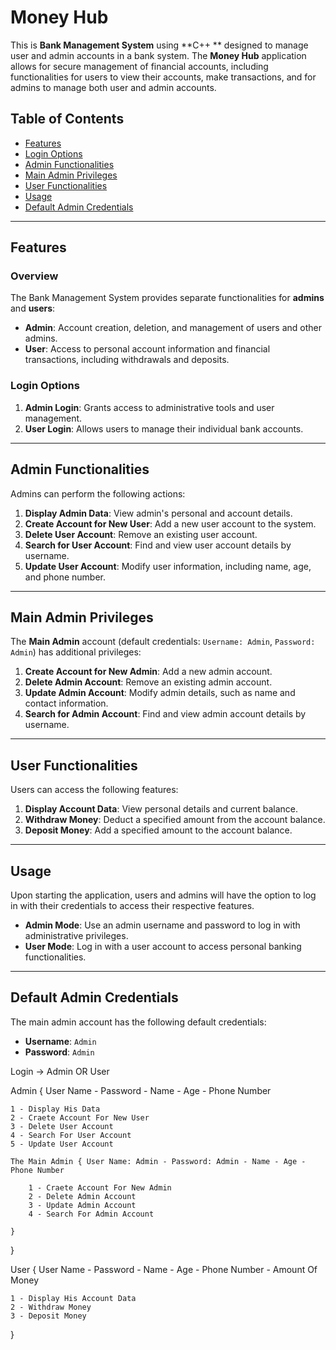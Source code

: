 # Money Hub

This is **Bank Management System** using **C++ ** designed to manage user and admin accounts in a bank system. The **Money Hub** application allows for secure management of financial accounts, including functionalities for users to view their accounts, make transactions, and for admins to manage both user and admin accounts.

## Table of Contents
- [Features](#features)
- [Login Options](#login-options)
- [Admin Functionalities](#admin-functionalities)
- [Main Admin Privileges](#main-admin-privileges)
- [User Functionalities](#user-functionalities)
- [Usage](#usage)
- [Default Admin Credentials](#default-admin-credentials)

---

## Features

### Overview
The Bank Management System provides separate functionalities for **admins** and **users**:
- **Admin**: Account creation, deletion, and management of users and other admins.
- **User**: Access to personal account information and financial transactions, including withdrawals and deposits.

### Login Options
1. **Admin Login**: Grants access to administrative tools and user management.
2. **User Login**: Allows users to manage their individual bank accounts.

---

## Admin Functionalities

Admins can perform the following actions:

1. **Display Admin Data**: View admin's personal and account details.
2. **Create Account for New User**: Add a new user account to the system.
3. **Delete User Account**: Remove an existing user account.
4. **Search for User Account**: Find and view user account details by username.
5. **Update User Account**: Modify user information, including name, age, and phone number.

---

## Main Admin Privileges

The **Main Admin** account (default credentials: `Username: Admin`, `Password: Admin`) has additional privileges:

1. **Create Account for New Admin**: Add a new admin account.
2. **Delete Admin Account**: Remove an existing admin account.
3. **Update Admin Account**: Modify admin details, such as name and contact information.
4. **Search for Admin Account**: Find and view admin account details by username.

---

## User Functionalities

Users can access the following features:

1. **Display Account Data**: View personal details and current balance.
2. **Withdraw Money**: Deduct a specified amount from the account balance.
3. **Deposit Money**: Add a specified amount to the account balance.

---

## Usage

Upon starting the application, users and admins will have the option to log in with their credentials to access their respective features.

- **Admin Mode**: Use an admin username and password to log in with administrative privileges.
- **User Mode**: Log in with a user account to access personal banking functionalities.

---

## Default Admin Credentials

The main admin account has the following default credentials:

- **Username**: `Admin`
- **Password**: `Admin`

Login -> Admin OR User

Admin { User Name - Password - Name - Age - Phone Number

    1 - Display His Data
    2 - Craete Account For New User
    3 - Delete User Account
    4 - Search For User Account
    5 - Update User Account

    The Main Admin { User Name: Admin - Password: Admin - Name - Age - Phone Number
        
        1 - Craete Account For New Admin
        2 - Delete Admin Account
        3 - Update Admin Account
        4 - Search For Admin Account
    
    }

}

User { User Name - Password - Name - Age - Phone Number - Amount Of Money

    1 - Display His Account Data
    2 - Withdraw Money
    3 - Deposit Money

}
